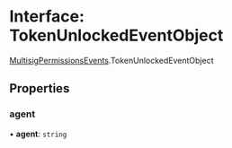 # Interface: TokenUnlockedEventObject

[MultisigPermissionsEvents](../modules/MultisigPermissionsEvents.md).TokenUnlockedEventObject

## Properties

### agent

• **agent**: `string`
